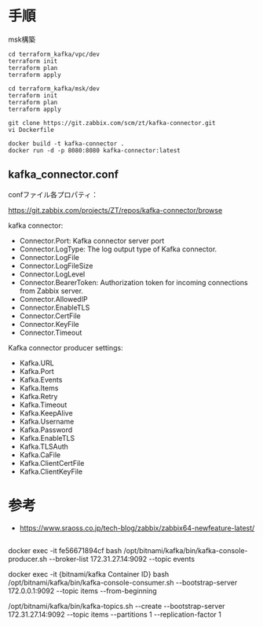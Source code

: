 # 手順

msk構築
```
cd terraform_kafka/vpc/dev
terraform init
terraform plan
terraform apply

cd terraform_kafka/msk/dev
terraform init
terraform plan
terraform apply
```

```
git clone https://git.zabbix.com/scm/zt/kafka-connector.git
vi Dockerfile

docker build -t kafka-connector .
docker run -d -p 8080:8080 kafka-connector:latest
```

## kafka_connector.conf

confファイル各プロパティ：

https://git.zabbix.com/projects/ZT/repos/kafka-connector/browse

kafka connector:

- Connector.Port: Kafka connector server port
- Connector.LogType: The log output type of Kafka connector.
- Connector.LogFile
- Connector.LogFileSize
- Connector.LogLevel
- Connector.BearerToken: Authorization token for incoming connections from Zabbix server.
- Connector.AllowedIP
- Connector.EnableTLS
- Connector.CertFile
- Connector.KeyFile
- Connector.Timeout

Kafka connector producer settings:

- Kafka.URL
- Kafka.Port
- Kafka.Events
- Kafka.Items
- Kafka.Retry
- Kafka.Timeout
- Kafka.KeepAlive
- Kafka.Username
- Kafka.Password
- Kafka.EnableTLS
- Kafka.TLSAuth
- Kafka.CaFile
- Kafka.ClientCertFile
- Kafka.ClientKeyFile

# 参考

- https://www.sraoss.co.jp/tech-blog/zabbix/zabbix64-newfeature-latest/

## 

docker exec -it fe56671894cf bash
/opt/bitnami/kafka/bin/kafka-console-producer.sh --broker-list 172.31.27.14:9092 --topic events

docker exec -it {bitnami/kafka Container ID} bash
/opt/bitnami/kafka/bin/kafka-console-consumer.sh --bootstrap-server 172.0.0.1:9092 --topic items  --from-beginning

/opt/bitnami/kafka/bin/kafka-topics.sh --create --bootstrap-server 172.31.27.14:9092 --topic items --partitions 1 --replication-factor 1
